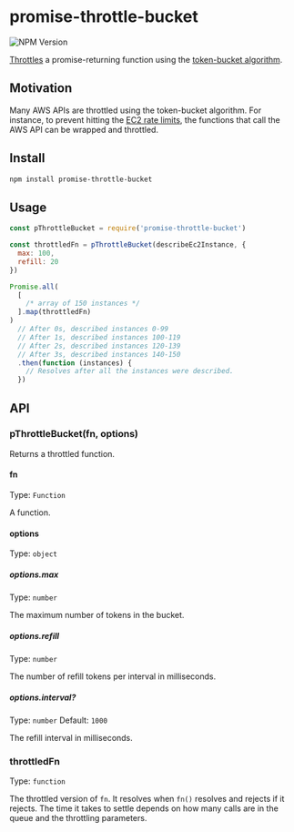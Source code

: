 # promise-throttle-bucket

![NPM Version](https://img.shields.io/npm/v/promise-throttle-bucket)

[Throttles](https://css-tricks.com/debouncing-throttling-explained-examples/) a promise-returning function using the [token-bucket algorithm](https://en.wikipedia.org/wiki/Token_bucket).

## Motivation

Many AWS APIs are throttled using the token-bucket algorithm.
For instance, to prevent hitting the [EC2 rate limits](https://docs.aws.amazon.com/AWSEC2/latest/APIReference/throttling.html#throttling-limits), the functions that call the AWS API can be wrapped and throttled.

## Install

```sh
npm install promise-throttle-bucket
```

## Usage

```js
const pThrottleBucket = require('promise-throttle-bucket')

const throttledFn = pThrottleBucket(describeEc2Instance, {
  max: 100,
  refill: 20
})

Promise.all(
  [
    /* array of 150 instances */
  ].map(throttledFn)
)
  // After 0s, described instances 0-99
  // After 1s, described instances 100-119
  // After 2s, described instances 120-139
  // After 3s, described instances 140-150
  .then(function (instances) {
    // Resolves after all the instances were described.
  })
```

## API

### pThrottleBucket(fn, options)

Returns a throttled function.

#### fn

Type: `Function`

A function.

#### options

Type: `object`

##### options.max

Type: `number`

The maximum number of tokens in the bucket.

##### options.refill

Type: `number`

The number of refill tokens per interval in milliseconds.

##### options.interval?

Type: `number`
Default: `1000`

The refill interval in milliseconds.

### throttledFn

Type: `function`

The throttled version of `fn`.
It resolves when `fn()` resolves and rejects if it rejects.
The time it takes to settle depends on how many calls are in the queue and the throttling parameters.
